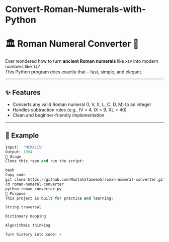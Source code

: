 # Convert-Roman-Numerals-with-Python
# 🏛️ Roman Numeral Converter 🔢

Ever wondered how to turn **ancient Roman numerals** like `XIV` into modern numbers like `14`?  
This Python program does exactly that – fast, simple, and elegant.

---

## ✨ Features
- Converts any valid Roman numeral (I, V, X, L, C, D, M) to an integer  
- Handles subtraction rules (e.g., IV = 4, IX = 9, XL = 40)  
- Clean and beginner-friendly implementation  

---

## 📖 Example
```python
Input:  "MCMXCIV"
Output: 1994
🚀 Usage
Clone this repo and run the script:

bash
Copy code
git clone https://github.com/MuntahaTazeem5/roman-numeral-converter.git
cd roman-numeral-converter
python roman_converter.py
🎯 Purpose
This project is built for practice and learning:

String traversal

Dictionary mapping

Algorithmic thinking

Turn history into code! ⚡








